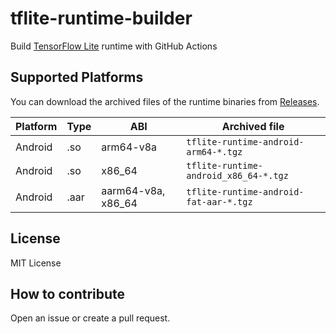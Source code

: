 # tflite-runtime-builder

Build [TensorFlow Lite](https://www.tensorflow.org/lite) runtime with GitHub Actions

## Supported Platforms

You can download the archived files of the runtime binaries from [Releases](https://github.com/DeNA/tflite-runtime-builder/releases).

| Platform | Type   | ABI         |  Archived file         |
|----------|--------|-------------|---------------------------------------|
| Android  | .so    | arm64-v8a   | `tflite-runtime-android-arm64-*.tgz`  |
| Android  | .so    | x86_64      | `tflite-runtime-android_x86_64-*.tgz` |
| Android  | .aar   | aarm64-v8a, x86_64 | `tflite-runtime-android-fat-aar-*.tgz` |

## License

MIT License

## How to contribute

Open an issue or create a pull request.
